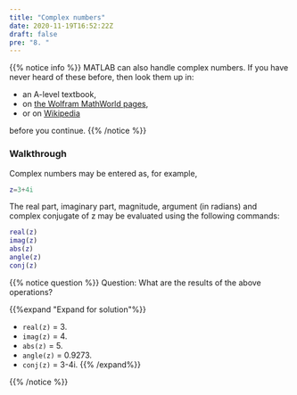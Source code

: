 ```yaml
---
title: "Complex numbers"
date: 2020-11-19T16:52:22Z
draft: false
pre: "8. "
---
```



{{% notice info %}}
MATLAB can also handle complex numbers.
If you have never heard of these before, then look them up in:

- an A-level textbook,
- on [the Wolfram MathWorld pages](https://mathworld.wolfram.com/ComplexNumber.html),
- or on [Wikipedia](https://en.wikipedia.org/wiki/Complex_number)

before you continue.
{{% /notice %}}

### Walkthrough

Complex numbers may be entered as, for example,

```matlab
z=3+4i
```

The real part, imaginary part, magnitude, argument (in radians) and complex conjugate of z may be evaluated using the following commands:

```matlab
real(z)
imag(z)
abs(z)
angle(z)
conj(z)
```

{{% notice question %}}
Question: What are the results of the above operations?

{{%expand "Expand for solution"%}}
- `real(z)` = 3.
- `imag(z)` = 4.
- `abs(z)` = 5.
- `angle(z)` = 0.9273.
- `conj(z)` = 3-4i.
{{% /expand%}}

{{% /notice %}}
